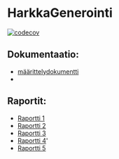 # HarkkaGenerointi
[![codecov](https://codecov.io/gh/GlobalYam/HarkkaGenerointi/graph/badge.svg?token=5C7OVJTKQE)](https://codecov.io/gh/GlobalYam/HarkkaGenerointi)
## Dokumentaatio:
- [määrittelydokumentti](dokumentaatio\määrittelydocs.md)
- 

## Raportit:
- [Raportti 1](dokumentaatio\raportit\raportti_1.md)
- [Raportti 2](dokumentaatio\raportit\raportti_2.md)
- [Raportti 3](dokumentaatio\raportit\raportti_3.md)
- [Raportti 4](dokumentaatio\raportit\raportti_4.md)'
- [Raportti 5](dokumentaatio\raportit\raportti_5.md)
